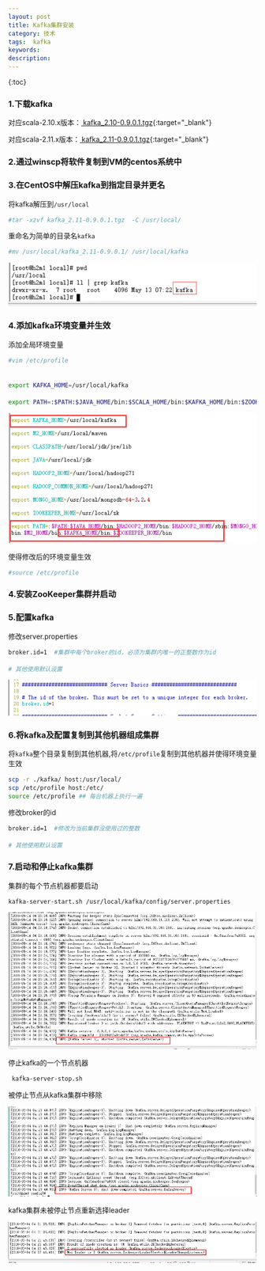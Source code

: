 ```yaml
---
layout: post
title: Kafka集群安装
category: 技术	
tags:  kafka
keywords: 
description: 
---
```

 
{:toc} 

### 1.下载kafka

对应scala-2.10.x版本：[ kafka_2.10-0.9.0.1.tgz](https://www.apache.org/dyn/closer.cgi?path=/kafka/0.9.0.1/kafka_2.10-0.9.0.1.tgz){:target="_blank"}

对应scala-2.11.x版本：[ kafka_2.11-0.9.0.1.tgz](https://www.apache.org/dyn/closer.cgi?path=/kafka/0.9.0.1/kafka_2.11-0.9.0.1.tgz){:target="_blank"}

### 2.通过winscp将软件复制到VM的centos系统中

### 3.在CentOS中解压kafka到指定目录并更名

将kafka解压到`/usr/local`

```BASH
#tar -xzvf kafka_2.11-0.9.0.1.tgz  -C /usr/local/
```

重命名为简单的目录名`kafka`

```BASH
#mv /usr/local/kafka_2.11-0.9.0.1/ /usr/local/kafka
```


![kafka所在目录](/public/pic/kafka/kafka-setup-1.png)

### 4.添加kafka环境变量并生效

添加全局环境变量

```bash
#vim /etc/profile


export KAFKA_HOME=/usr/local/kafka

export PATH=:$PATH:$JAVA_HOME/bin:$SCALA_HOME/bin:$KAFKA_HOME/bin:$ZOOKEEPER_HOME/bin
```


![kafka环境变量](/public/pic/kafka/kafka-setup-2.png)

使得修改后的环境变量生效

```bash
#source /etc/profile
```

### 4.安装ZooKeeper集群并启动


### 5.配置kafka

修改server.properties

```bash
broker.id=1  #集群中每个broker的id，必须为集群内唯一的正整数作为id

# 其他使用默认设置
```

![kafka server 配置](/public/pic/kafka/kafka-setup-3.png "kafka server 配置")

### 6.将kafka及配置复制到其他机器组成集群

将`kafka`整个目录复制到其他机器,将`/etc/profile`复制到其他机器并使得环境变量生效

```bash
scp -r ./kafka/ host:/usr/local/
scp /etc/profile host:/etc/
source /etc/profile ## 每台机器上执行一遍
```

修改broker的id

```bash
broker.id=1  #修改为当前集群没使用过的整数

# 其他使用默认设置
```

### 7.启动和停止kafka集群

集群的每个节点机器都要启动

```
kafka-server-start.sh /usr/local/kafka/config/server.properties 
```

![kafka server 启动](/public/pic/kafka/kafka-setup-4.png "kafka server 启动")


停止kafka的一个节点机器

```bash
 kafka-server-stop.sh 
```

被停止节点从kafka集群中移除
 
![kafka server 被停止节点](/public/pic/kafka/kafka-setup-5.png "kafka server 被停止节点")

kafka集群未被停止节点重新选择leader

![kafka server 未被停止节点](/public/pic/kafka/kafka-setup-6.png "kafka server 未被停止节点")



